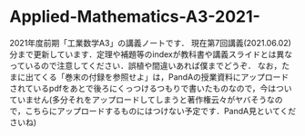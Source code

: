 # Applied-Mathematics-A3-2021-
2021年度前期「工業数学A3」の講義ノートです．
現在第7回講義(2021.06.02)分まで更新しています．定理や補題等のindexが教科書や講義スライドとは異なっているので注意してください．誤植や間違いあれば僕までどうぞ．
なお，たまに出てくる「巻末の付録を参照せよ」は，PandAの授業資料にアップロードされているpdfをあとで後ろにくっつけるつもりで書いたものなので，今はついていません(多分それをアップロードしてしまうと著作権云々がヤバそうなので，こちらにアップロードするものにはつけない予定です．PandA見といてくださいね)
